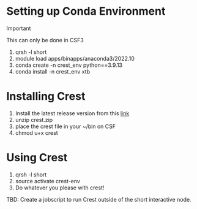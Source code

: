 # Setting up Conda Environment

> [!IMPORTANT]  
> This can only be done in CSF3


1. qrsh -l short
2. module load apps/binapps/anaconda3/2022.10
3. conda create -n crest_env python==3.9.13
4. conda install -n crest_env xtb

# Installing Crest
1. Install the latest release version from this [link](https://github.com/crest-lab/crest/releases)
2. unzip crest.zip
3. place the crest file in your ~/bin on CSF
4. chmod u+x crest

# Using Crest
1. qrsh -l short
2. source activate crest-env
3. Do whatever you please with crest!

TBD: Create a jobscript to run Crest outside of the short interactive node.

